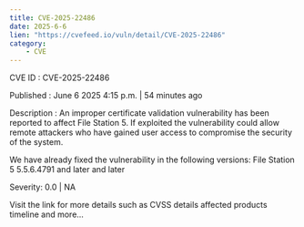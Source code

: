```yaml
---
title: CVE-2025-22486
date: 2025-6-6
lien: "https://cvefeed.io/vuln/detail/CVE-2025-22486"
category:
    - CVE
---
```


CVE ID : CVE-2025-22486

Published :  June 6
2025
4:15 p.m. | 54 minutes ago

Description : An improper certificate validation vulnerability has been reported to affect File Station 5. If exploited
the vulnerability could allow remote attackers who have gained user access to compromise the security of the system.

We have already fixed the vulnerability in the following versions:
File Station 5 5.5.6.4791 and later
  and later

Severity: 0.0 | NA

Visit the link for more details
such as CVSS details
affected products
timeline
and more...
